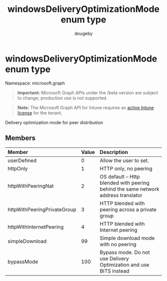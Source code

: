﻿---
title: "windowsDeliveryOptimizationMode enum type"
description: "Delivery optimization mode for peer distribution"
author: "dougeby"
localization_priority: Normal
ms.prod: "intune"
doc_type: enumPageType
---

# windowsDeliveryOptimizationMode enum type

Namespace: microsoft.graph

> **Important:** Microsoft Graph APIs under the /beta version are subject to change; production use is not supported.

> **Note:** The Microsoft Graph API for Intune requires an [active Intune license](https://go.microsoft.com/fwlink/?linkid=839381) for the tenant.

Delivery optimization mode for peer distribution

## Members

| Member                      | Value | Description                                                                       |
| :-------------------------- | :---- | :-------------------------------------------------------------------------------- |
| userDefined                 | 0     | Allow the user to set.                                                            |
| httpOnly                    | 1     | HTTP only, no peering                                                             |
| httpWithPeeringNat          | 2     | OS default – Http blended with peering behind the same network address translator |
| httpWithPeeringPrivateGroup | 3     | HTTP blended with peering across a private group                                  |
| httpWithInternetPeering     | 4     | HTTP blended with Internet peering                                                |
| simpleDownload              | 99    | Simple download mode with no peering                                              |
| bypassMode                  | 100   | Bypass mode. Do not use Delivery Optimization and use BITS instead                |
